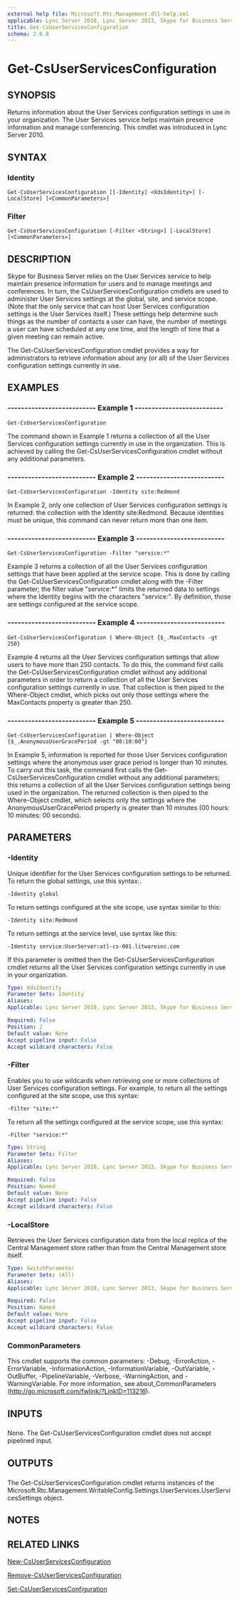 ```yaml
---
external help file: Microsoft.Rtc.Management.dll-help.xml
applicable: Lync Server 2010, Lync Server 2013, Skype for Business Server 2015, Skype for Business Server 2019
title: Get-CsUserServicesConfiguration
schema: 2.0.0
---
```


# Get-CsUserServicesConfiguration

## SYNOPSIS

Returns information about the User Services configuration settings in use in your organization.
The User Services service helps maintain presence information and manage conferencing.
This cmdlet was introduced in Lync Server 2010.



## SYNTAX

### Identity
```
Get-CsUserServicesConfiguration [[-Identity] <XdsIdentity>] [-LocalStore] [<CommonParameters>]
```

### Filter
```
Get-CsUserServicesConfiguration [-Filter <String>] [-LocalStore] [<CommonParameters>]
```

## DESCRIPTION

Skype for Business Server relies on the User Services service to help maintain presence information for users and to manage meetings and conferences.
In turn, the CsUserServicesConfiguration cmdlets are used to administer User Services settings at the global, site, and service scope.
(Note that the only service that can host User Services configuration settings is the User Services itself.) These settings help determine such things as the number of contacts a user can have, the number of meetings a user can have scheduled at any one time, and the length of time that a given meeting can remain active.

The Get-CsUserServicesConfiguration cmdlet provides a way for administrators to retrieve information about any (or all) of the User Services configuration settings currently in use.


## EXAMPLES

### -------------------------- Example 1 -------------------------- 
```
Get-CsUserServicesConfiguration
```

The command shown in Example 1 returns a collection of all the User Services configuration settings currently in use in the organization.
This is achieved by calling the Get-CsUserServicesConfiguration cmdlet without any additional parameters.


### -------------------------- Example 2 -------------------------- 
```
Get-CsUserServicesConfiguration -Identity site:Redmond
```

In Example 2, only one collection of User Services configuration settings is returned: the collection with the Identity site:Redmond.
Because identities must be unique, this command can never return more than one item.

### -------------------------- Example 3 -------------------------- 
```
Get-CsUserServicesConfiguration -Filter "service:*"
```

Example 3 returns a collection of all the User Services configuration settings that have been applied at the service scope.
This is done by calling the Get-CsUserServicesConfiguration cmdlet along with the -Filter parameter; the filter value "service:*" limits the returned data to settings where the Identity begins with the characters "service:".
By definition, those are settings configured at the service scope.


### -------------------------- Example 4 -------------------------- 
```
Get-CsUserServicesConfiguration | Where-Object {$_.MaxContacts -gt 250}
```

Example 4 returns all the User Services configuration settings that allow users to have more than 250 contacts.
To do this, the command first calls the Get-CsUserServicesConfiguration cmdlet without any additional parameters in order to return a collection of all the User Services configuration settings currently in use.
That collection is then piped to the Where-Object cmdlet, which picks out only those settings where the MaxContacts property is greater than 250.


### -------------------------- Example 5 -------------------------- 
```
Get-CsUserServicesConfiguration | Where-Object {$_.AnonymousUserGracePeriod -gt "00:10:00"}
```

In Example 5, information is reported for those User Services configuration settings where the anonymous user grace period is longer than 10 minutes.
To carry out this task, the command first calls the Get-CsUserServicesConfiguration cmdlet without any additional parameters; this returns a collection of all the User Services configuration settings being used in the organization.
The returned collection is then piped to the Where-Object cmdlet, which selects only the settings where the AnonymousUserGracePeriod property is greater than 10 minutes (00 hours: 10 minutes: 00 seconds).


## PARAMETERS

### -Identity

Unique identifier for the User Services configuration settings to be returned.
To return the global settings, use this syntax:.

`-Identity global`

To return settings configured at the site scope, use syntax similar to this:

`-Identity site:Redmond`

To return settings at the service level, use syntax like this:

`-Identity service:UserServer:atl-cs-001.litwareinc.com`

If this parameter is omitted then the Get-CsUserServicesConfiguration cmdlet returns all the User Services configuration settings currently in use in your organization.



```yaml
Type: XdsIdentity
Parameter Sets: Identity
Aliases: 
Applicable: Lync Server 2010, Lync Server 2013, Skype for Business Server 2015, Skype for Business Server 2019

Required: False
Position: 2
Default value: None
Accept pipeline input: False
Accept wildcard characters: False
```

### -Filter

Enables you to use wildcards when retrieving one or more collections of User Services configuration settings.
For example, to return all the settings configured at the site scope, use this syntax:

`-Filter "site:*"`

To return all the settings configured at the service scope, use this syntax:

`-Filter "service:*"`



```yaml
Type: String
Parameter Sets: Filter
Aliases: 
Applicable: Lync Server 2010, Lync Server 2013, Skype for Business Server 2015, Skype for Business Server 2019

Required: False
Position: Named
Default value: None
Accept pipeline input: False
Accept wildcard characters: False
```

### -LocalStore

Retrieves the User Services configuration data from the local replica of the Central Management store rather than from the Central Management store itself.



```yaml
Type: SwitchParameter
Parameter Sets: (All)
Aliases: 
Applicable: Lync Server 2010, Lync Server 2013, Skype for Business Server 2015, Skype for Business Server 2019

Required: False
Position: Named
Default value: None
Accept pipeline input: False
Accept wildcard characters: False
```

### CommonParameters
This cmdlet supports the common parameters: -Debug, -ErrorAction, -ErrorVariable, -InformationAction, -InformationVariable, -OutVariable, -OutBuffer, -PipelineVariable, -Verbose, -WarningAction, and -WarningVariable. For more information, see about_CommonParameters (http://go.microsoft.com/fwlink/?LinkID=113216).

## INPUTS


###  
None.
The Get-CsUserServicesConfiguration cmdlet does not accept pipelined input.

## OUTPUTS

###  
The Get-CsUserServicesConfiguration cmdlet returns instances of the Microsoft.Rtc.Management.WritableConfig.Settings.UserServices.UserServicesSettings object.

## NOTES

## RELATED LINKS


[New-CsUserServicesConfiguration](New-CsUserServicesConfiguration.md)

[Remove-CsUserServicesConfiguration](Remove-CsUserServicesConfiguration.md)

[Set-CsUserServicesConfiguration](Set-CsUserServicesConfiguration.md)

